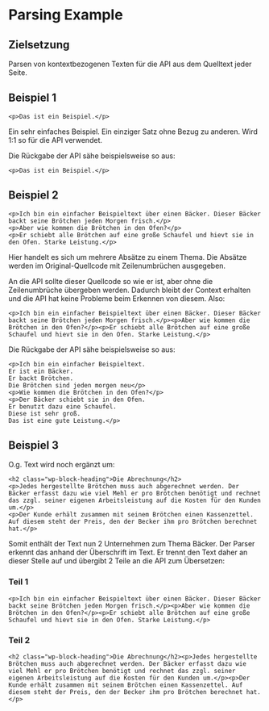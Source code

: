 # Parsing Example

## Zielsetzung

Parsen von kontextbezogenen Texten für die API aus dem Quelltext jeder Seite.

## Beispiel 1

    <p>Das ist ein Beispiel.</p>

Ein sehr einfaches Beispiel. Ein einziger Satz ohne Bezug zu anderen. Wird 1:1 so für die API verwendet.

Die Rückgabe der API sähe beispielsweise so aus:

    <p>Das ist ein Beispiel.</p>

## Beispiel 2

    <p>Ich bin ein einfacher Beispieltext über einen Bäcker. Dieser Bäcker backt seine Brötchen jeden Morgen frisch.</p>
    <p>Aber wie kommen die Brötchen in den Ofen?</p>
    <p>Er schiebt alle Brötchen auf eine große Schaufel und hievt sie in den Ofen. Starke Leistung.</p>

Hier handelt es sich um mehrere Absätze zu einem Thema. Die Absätze werden im Original-Quellcode mit Zeilenumbrüchen ausgegeben.

An die API sollte dieser Quellcode so wie er ist, aber ohne die Zeilenumbrüche übergeben werden. Dadurch bleibt der Context erhalten und die API hat keine Probleme beim Erkennen von diesem. Also:

    <p>Ich bin ein einfacher Beispieltext über einen Bäcker. Dieser Bäcker backt seine Brötchen jeden Morgen frisch.</p><p>Aber wie kommen die Brötchen in den Ofen?</p><p>Er schiebt alle Brötchen auf eine große Schaufel und hievt sie in den Ofen. Starke Leistung.</p>

Die Rückgabe der API sähe beispielsweise so aus:

    <p>Ich bin ein einfacher Beispieltext. 
    Er ist ein Bäcker. 
    Er backt Brötchen.
    Die Brötchen sind jeden morgen neu</p>
    <p>Wie kommen die Brötchen in den Ofen?</p>
    <p>Der Bäcker schiebt sie in den Ofen.
    Er benutzt dazu eine Schaufel.
    Diese ist sehr groß.
    Das ist eine gute Leistung.</p>

## Beispiel 3

O.g. Text wird noch ergänzt um:

    <h2 class="wp-block-heading">Die Abrechnung</h2>
    <p>Jedes hergestellte Brötchen muss auch abgerechnet werden. Der Bäcker erfasst dazu wie viel Mehl er pro Brötchen benötigt und rechnet das zzgl. seiner eigenen Arbeitsleistung auf die Kosten für den Kunden um.</p>
    <p>Der Kunde erhält zusammen mit seinem Brötchen einen Kassenzettel. Auf diesem steht der Preis, den der Becker ihm pro Brötchen berechnet hat.</p>

Somit enthält der Text nun 2 Unternehmen zum Thema Bäcker. Der Parser erkennt das anhand der Überschrift im Text. Er trennt den Text daher an dieser Stelle auf und übergibt 2 Teile an die API zum Übersetzen:

### Teil 1

    <p>Ich bin ein einfacher Beispieltext über einen Bäcker. Dieser Bäcker backt seine Brötchen jeden Morgen frisch.</p><p>Aber wie kommen die Brötchen in den Ofen?</p><p>Er schiebt alle Brötchen auf eine große Schaufel und hievt sie in den Ofen. Starke Leistung.</p>

### Teil 2

    <h2 class="wp-block-heading">Die Abrechnung</h2><p>Jedes hergestellte Brötchen muss auch abgerechnet werden. Der Bäcker erfasst dazu wie viel Mehl er pro Brötchen benötigt und rechnet das zzgl. seiner eigenen Arbeitsleistung auf die Kosten für den Kunden um.</p><p>Der Kunde erhält zusammen mit seinem Brötchen einen Kassenzettel. Auf diesem steht der Preis, den der Becker ihm pro Brötchen berechnet hat.</p>
